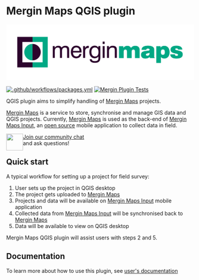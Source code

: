 # Mergin Maps QGIS plugin
<img src="Mergin/images/mm_logo.png">

[![.github/workflows/packages.yml](https://github.com/lutraconsulting/qgis-mergin-plugin/actions/workflows/packages.yml/badge.svg)](https://github.com/lutraconsulting/qgis-mergin-plugin/actions/workflows/packages.yml)
[![Mergin Plugin Tests](https://github.com/lutraconsulting/qgis-mergin-plugin/actions/workflows/run-test.yml/badge.svg)](https://github.com/lutraconsulting/qgis-mergin-plugin/actions/workflows/run-test.yml)

QGIS plugin aims to simplify handling of [Mergin Maps](https://merginmaps.com/) projects.

[Mergin Maps](https://merginmaps.com/) is a service to store, synchronise and manage GIS data and QGIS projects. Currently, [Mergin Maps](https://merginmaps.com/) is used as the back-end of [Mergin Maps Input](https://inputapp.io/), an [open source](https://github.com/lutraconsulting/input) mobile application to collect data in field.

<div><img align="left" width="45" height="45" src="https://raw.githubusercontent.com/MerginMaps/docs/main/src/.vuepress/public/slack.svg"><a href="https://merginmaps.com/community/join">Join our community chat</a><br/>and ask questions!</div>

## Quick start

A typical workflow for setting up a project for field survey:
1. User sets up the project in QGIS desktop
2. The project gets uploaded to [Mergin Maps](https://app.merginmaps.com/)
3. Projects and data will be available on [Mergin Maps Input](https://inputapp.io/) mobile application
4. Collected data from [Mergin Maps Input](https://inputapp.io/) will be synchronised back to [Mergin Maps](https://app.merginmaps.com/)
5. Data will be available to view on QGIS desktop

Mergin Maps QGIS plugin will assist users with steps 2 and 5.

## Documentation
To learn more about how to use this plugin, see [user's documentation](https://merginmaps.com/docs)
